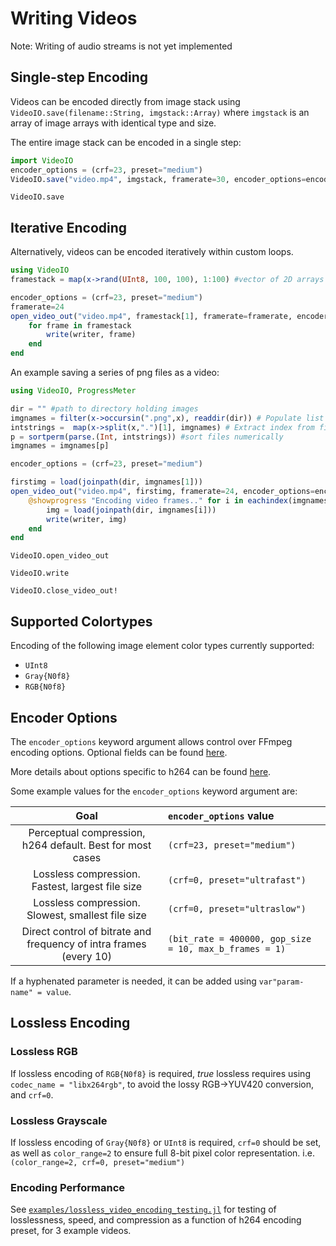 # Writing Videos

Note: Writing of audio streams is not yet implemented

## Single-step Encoding

Videos can be encoded directly from image stack using `VideoIO.save(filename::String, imgstack::Array)` where `imgstack` is an array of image arrays with identical type and size.

The entire image stack can be encoded in a single step:
```julia
import VideoIO
encoder_options = (crf=23, preset="medium")
VideoIO.save("video.mp4", imgstack, framerate=30, encoder_options=encoder_options)
```

```@docs
VideoIO.save
```

## Iterative Encoding

Alternatively, videos can be encoded iteratively within custom loops.

```julia
using VideoIO
framestack = map(x->rand(UInt8, 100, 100), 1:100) #vector of 2D arrays

encoder_options = (crf=23, preset="medium")
framerate=24
open_video_out("video.mp4", framestack[1], framerate=framerate, encoder_options=encoder_options) do writer
    for frame in framestack
        write(writer, frame)
    end
end
```

An example saving a series of png files as a video:

```julia
using VideoIO, ProgressMeter

dir = "" #path to directory holding images
imgnames = filter(x->occursin(".png",x), readdir(dir)) # Populate list of all .pngs
intstrings =  map(x->split(x,".")[1], imgnames) # Extract index from filenames
p = sortperm(parse.(Int, intstrings)) #sort files numerically
imgnames = imgnames[p]

encoder_options = (crf=23, preset="medium")

firstimg = load(joinpath(dir, imgnames[1]))
open_video_out("video.mp4", firstimg, framerate=24, encoder_options=encoder_options) do writer
    @showprogress "Encoding video frames.." for i in eachindex(imgnames)
        img = load(joinpath(dir, imgnames[i]))
        write(writer, img)
    end
end
```

```@docs
VideoIO.open_video_out
```

```@docs
VideoIO.write
```

```@docs
VideoIO.close_video_out!
```

## Supported Colortypes
Encoding of the following image element color types currently supported:
- `UInt8`
- `Gray{N0f8}`
- `RGB{N0f8}`

## Encoder Options

The `encoder_options` keyword argument allows control over FFmpeg encoding
options. Optional fields can be found
[here](https://ffmpeg.org/ffmpeg-codecs.html#Codec-Options).

More details about options specific to h264 can be found [here](https://trac.ffmpeg.org/wiki/Encode/H.264).

Some example values for the `encoder_options` keyword argument are:

| Goal | `encoder_options` value |
|:----:|:------|
| Perceptual compression, h264 default. Best for most cases | ```(crf=23, preset="medium")``` |
| Lossless compression. Fastest, largest file size | ```(crf=0, preset="ultrafast")``` |
| Lossless compression. Slowest, smallest file size | ```(crf=0, preset="ultraslow")``` |
| Direct control of bitrate and frequency of intra frames (every 10) | ```(bit_rate = 400000, gop_size = 10, max_b_frames = 1)``` |

If a hyphenated parameter is needed, it can be added using `var"param-name" = value`.

## Lossless Encoding
### Lossless RGB
If lossless encoding of `RGB{N0f8}` is required, _true_ lossless requires using `codec_name = "libx264rgb"`, to avoid the lossy RGB->YUV420 conversion, and `crf=0`.

### Lossless Grayscale
If lossless encoding of `Gray{N0f8}` or `UInt8` is required, `crf=0` should be set, as well as `color_range=2` to ensure full 8-bit pixel color representation. i.e.
```(color_range=2, crf=0, preset="medium")```

### Encoding Performance
See [`examples/lossless_video_encoding_testing.jl`](https://github.com/JuliaIO/VideoIO.jl/blob/master/examples/lossless_video_encoding_testing.jl) for testing of losslessness, speed, and compression as a function of h264 encoding preset, for 3 example videos.
